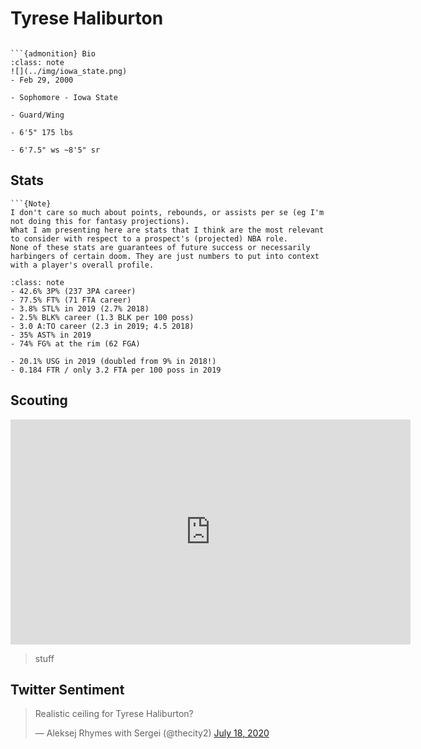 Tyrese Haliburton
===
```{image} ../img/tyrese_haliburton.jpg
```

```{margin}
```{admonition} Bio
:class: note
![](../img/iowa_state.png)
- Feb 29, 2000

- Sophomore - Iowa State

- Guard/Wing

- 6'5" 175 lbs

- 6'7.5" ws ~8'5" sr
```

## Stats
```{margin}
```{Note}
I don't care so much about points, rebounds, or assists per se (eg I'm not doing this for fantasy projections). 
What I am presenting here are stats that I think are the most relevant to consider with respect to a prospect's (projected) NBA role.
None of these stats are guarantees of future success or necessarily harbingers of certain doom. They are just numbers to put into context with a player's overall profile.
```
```{admonition} Noteworthy
:class: note
- 42.6% 3P% (237 3PA career)
- 77.5% FT% (71 FTA career)
- 3.8% STL% in 2019 (2.7% 2018)
- 2.5% BLK% career (1.3 BLK per 100 poss)
- 3.0 A:TO career (2.3 in 2019; 4.5 2018)
- 35% AST% in 2019
- 74% FG% at the rim (62 FGA)
```

```{Caution}
- 20.1% USG in 2019 (doubled from 9% in 2018!)
- 0.184 FTR / only 3.2 FTA per 100 poss in 2019
```

## Scouting
<iframe width="640" height="360" src="https://www.youtube.com/embed/gLfFf4vB-38" frameborder="0" allow="accelerometer; autoplay; encrypted-media; gyroscope; picture-in-picture" allowfullscreen></iframe>

>stuff

## Twitter Sentiment

<blockquote class="twitter-tweet"><p lang="en" dir="ltr">Realistic ceiling for Tyrese Haliburton?</p>&mdash; Aleksej Rhymes with Sergei (@thecity2) <a href="https://twitter.com/thecity2/status/1284590032980815875?ref_src=twsrc%5Etfw">July 18, 2020</a></blockquote> <script async src="https://platform.twitter.com/widgets.js" charset="utf-8"></script>